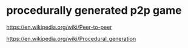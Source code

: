 
# procedurally generated p2p game

https://en.wikipedia.org/wiki/Peer-to-peer

https://en.wikipedia.org/wiki/Procedural_generation
